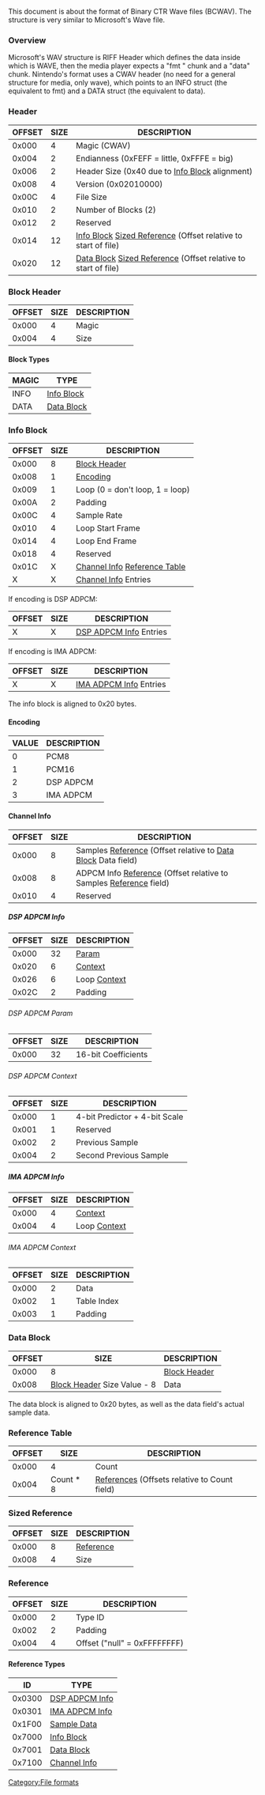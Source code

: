 This document is about the format of Binary CTR Wave files (BCWAV). The
structure is very similar to Microsoft's Wave file.

### Overview

Microsoft's WAV structure is RIFF Header which defines the data inside
which is WAVE, then the media player expects a "fmt " chunk and a "data"
chunk. Nintendo's format uses a CWAV header (no need for a general
structure for media, only wave), which points to an INFO struct (the
equivalent to fmt) and a DATA struct (the equivalent to data).

### Header

| OFFSET | SIZE | DESCRIPTION                                                                                                            |
|--------|------|------------------------------------------------------------------------------------------------------------------------|
| 0x000  | 4    | Magic (CWAV)                                                                                                           |
| 0x004  | 2    | Endianness (0xFEFF = little, 0xFFFE = big)                                                                             |
| 0x006  | 2    | Header Size (0x40 due to [Info Block](#Info_Block "wikilink") alignment)                                               |
| 0x008  | 4    | Version (0x02010000)                                                                                                   |
| 0x00C  | 4    | File Size                                                                                                              |
| 0x010  | 2    | Number of Blocks (2)                                                                                                   |
| 0x012  | 2    | Reserved                                                                                                               |
| 0x014  | 12   | [Info Block](#Info_Block "wikilink") [Sized Reference](#Sized_Reference "wikilink") (Offset relative to start of file) |
| 0x020  | 12   | [Data Block](#Data_Block "wikilink") [Sized Reference](#Sized_Reference "wikilink") (Offset relative to start of file) |

### Block Header

| OFFSET | SIZE | DESCRIPTION |
|--------|------|-------------|
| 0x000  | 4    | Magic       |
| 0x004  | 4    | Size        |

#### Block Types

| MAGIC | TYPE                                 |
|-------|--------------------------------------|
| INFO  | [Info Block](#Info_Block "wikilink") |
| DATA  | [Data Block](#Data_Block "wikilink") |

### Info Block

| OFFSET | SIZE | DESCRIPTION                                                                             |
|--------|------|-----------------------------------------------------------------------------------------|
| 0x000  | 8    | [Block Header](#Block_Header "wikilink")                                                |
| 0x008  | 1    | [Encoding](#Encoding "wikilink")                                                        |
| 0x009  | 1    | Loop (0 = don't loop, 1 = loop)                                                         |
| 0x00A  | 2    | Padding                                                                                 |
| 0x00C  | 4    | Sample Rate                                                                             |
| 0x010  | 4    | Loop Start Frame                                                                        |
| 0x014  | 4    | Loop End Frame                                                                          |
| 0x018  | 4    | Reserved                                                                                |
| 0x01C  | X    | [Channel Info](#Channel_Info "wikilink") [Reference Table](#Reference_Table "wikilink") |
| X      | X    | [Channel Info](#Channel_Info "wikilink") Entries                                        |

If encoding is DSP ADPCM:

| OFFSET | SIZE | DESCRIPTION                                          |
|--------|------|------------------------------------------------------|
| X      | X    | [DSP ADPCM Info](#DSP_ADPCM_Info "wikilink") Entries |

If encoding is IMA ADPCM:

| OFFSET | SIZE | DESCRIPTION                                          |
|--------|------|------------------------------------------------------|
| X      | X    | [IMA ADPCM Info](#IMA_ADPCM_Info "wikilink") Entries |

The info block is aligned to 0x20 bytes.

#### Encoding

| VALUE | DESCRIPTION |
|-------|-------------|
| 0     | PCM8        |
| 1     | PCM16       |
| 2     | DSP ADPCM   |
| 3     | IMA ADPCM   |

#### Channel Info

| OFFSET | SIZE | DESCRIPTION                                                                                                         |
|--------|------|---------------------------------------------------------------------------------------------------------------------|
| 0x000  | 8    | Samples [Reference](#Reference "wikilink") (Offset relative to [Data Block](#Data_Block "wikilink") Data field)     |
| 0x008  | 8    | ADPCM Info [Reference](#Reference "wikilink") (Offset relative to Samples [Reference](#Reference "wikilink") field) |
| 0x010  | 4    | Reserved                                                                                                            |

##### DSP ADPCM Info

| OFFSET | SIZE | DESCRIPTION                                   |
|--------|------|-----------------------------------------------|
| 0x000  | 32   | [Param](#DSP_ADPCM_Param "wikilink")          |
| 0x020  | 6    | [Context](#DSP_ADPCM_Context "wikilink")      |
| 0x026  | 6    | Loop [Context](#DSP_ADPCM_Context "wikilink") |
| 0x02C  | 2    | Padding                                       |

###### DSP ADPCM Param

| OFFSET | SIZE | DESCRIPTION         |
|--------|------|---------------------|
| 0x000  | 32   | 16-bit Coefficients |

###### DSP ADPCM Context

| OFFSET | SIZE | DESCRIPTION                   |
|--------|------|-------------------------------|
| 0x000  | 1    | 4-bit Predictor + 4-bit Scale |
| 0x001  | 1    | Reserved                      |
| 0x002  | 2    | Previous Sample               |
| 0x004  | 2    | Second Previous Sample        |

##### IMA ADPCM Info

| OFFSET | SIZE | DESCRIPTION                                   |
|--------|------|-----------------------------------------------|
| 0x000  | 4    | [Context](#IMA_ADPCM_Context "wikilink")      |
| 0x004  | 4    | Loop [Context](#IMA_ADPCM_Context "wikilink") |

###### IMA ADPCM Context

| OFFSET | SIZE | DESCRIPTION |
|--------|------|-------------|
| 0x000  | 2    | Data        |
| 0x002  | 1    | Table Index |
| 0x003  | 1    | Padding     |

### Data Block

| OFFSET | SIZE                                                    | DESCRIPTION                              |
|--------|---------------------------------------------------------|------------------------------------------|
| 0x000  | 8                                                       | [Block Header](#Block_Header "wikilink") |
| 0x008  | [Block Header](#Block_Header "wikilink") Size Value - 8 | Data                                     |

The data block is aligned to 0x20 bytes, as well as the data field's
actual sample data.

### Reference Table

| OFFSET | SIZE       | DESCRIPTION                                                           |
|--------|------------|-----------------------------------------------------------------------|
| 0x000  | 4          | Count                                                                 |
| 0x004  | Count \* 8 | [References](#Reference "wikilink") (Offsets relative to Count field) |

### Sized Reference

| OFFSET | SIZE | DESCRIPTION                        |
|--------|------|------------------------------------|
| 0x000  | 8    | [Reference](#Reference "wikilink") |
| 0x008  | 4    | Size                               |

### Reference

| OFFSET | SIZE | DESCRIPTION                  |
|--------|------|------------------------------|
| 0x000  | 2    | Type ID                      |
| 0x002  | 2    | Padding                      |
| 0x004  | 4    | Offset ("null" = 0xFFFFFFFF) |

#### Reference Types

| ID     | TYPE                                         |
|--------|----------------------------------------------|
| 0x0300 | [DSP ADPCM Info](#DSP_ADPCM_Info "wikilink") |
| 0x0301 | [IMA ADPCM Info](#IMA_ADPCM_Info "wikilink") |
| 0x1F00 | [Sample Data](#Data_Block "wikilink")        |
| 0x7000 | [Info Block](#Info_Block "wikilink")         |
| 0x7001 | [Data Block](#Data_Block "wikilink")         |
| 0x7100 | [Channel Info](#Channel_Info "wikilink")     |

[Category:File formats](Category:File_formats "wikilink")